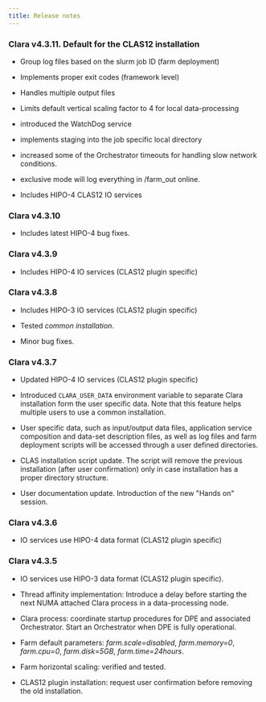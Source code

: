 ```yaml
---
title: Release notes
---
```



### Clara v4.3.11. Default for the CLAS12 installation

- Group log files based on the slurm job ID (farm deployment)

- Implements proper exit codes (framework level)

- Handles multiple output files

- Limits default vertical scaling factor to 4 for local data-processing

- introduced the WatchDog service

- implements staging into the job specific local directory

- increased some of the Orchestrator timeouts for handling slow network conditions.

- exclusive mode will log everything in /farm_out online.

- Includes HIPO-4 CLAS12 IO services


### Clara v4.3.10

- Includes latest HIPO-4 bug fixes.


### Clara v4.3.9

- Includes HIPO-4 IO services (CLAS12 plugin specific)

### Clara v4.3.8

- Includes HIPO-3 IO services (CLAS12 plugin specific)

- Tested *common installation*.

- Minor bug fixes.

### Clara v4.3.7

- Updated HIPO-4 IO services (CLAS12 plugin specific)

- Introduced `CLARA_USER_DATA` environment variable
  to separate Clara installation form the user specific data.
  Note that this feature helps multiple users to use a common installation.

- User specific data, such as input/output data files, application service
  composition and data-set description files, as well as log files and farm
  deployment scripts will be accessed through a user defined directories.

- CLAS installation script update. The script will remove the previous
  installation (after user confirmation) only in case installation has a
  proper directory structure.

- User documentation update. Introduction of the new "Hands on" session.

### Clara v4.3.6

- IO services use HIPO-4 data format (CLAS12 plugin specific)

### Clara v4.3.5

- IO services use HIPO-3 data format (CLAS12 plugin specific).

- Thread affinity implementation:
  Introduce a delay before starting the next NUMA attached Clara process
  in a data-processing node.

- Clara process: coordinate startup procedures
  for DPE and associated Orchestrator.
  Start an Orchestrator when DPE is fully operational.

- Farm default parameters: *farm.scale=disabled*, *farm.memory=0*,
  *farm.cpu=0*, *farm.disk=5GB*, *farm.time=24hours*.

- Farm horizontal scaling: verified and tested.

- CLAS12 plugin installation:
  request user confirmation before removing the old installation.
